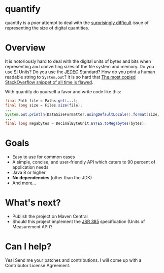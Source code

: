 quantify
========

quantify is a *poor* attempt to deal with the [surprisingly difficult](https://en.wikipedia.org/wiki/Wikipedia:Manual_of_Style/Dates_and_numbers#Quantities_of_bytes_and_bits) issue of representing the size of digital quantities. 

Overview
========

It is notoriously hard to deal with the digital units of bytes and bits when representing and converting sizes of the file system and memory.
Do you use [SI](https://en.wikipedia.org/wiki/International_System_of_Units) Units? Do you use the [JEDEC](https://en.wikipedia.org/wiki/JEDEC_memory_standards#JEDEC_Standard_100B.01) Standard? How do you print a human readable string to ``System.out``? It is so hard that [The most copied StackOverflow snippet of all time is flawed](https://programming.guide/worlds-most-copied-so-snippet.html).

With quantify do yourself a favor and write code like this:

```java
final Path file = Paths.get(...);
final long size = Files.size(file);
...
System.out.println(DataSizeFormatter.usingDefaultLocale().format(size, DecimalByteUnit.BYTES));
...
final long megabytes = DecimalByteUnit.BYTES.toMegabytes(bytes);
```

Goals
=====
- Easy to use for common cases
- A simple, concise, and user-friendly API which caters to 90 percent of application needs
- Java 8 or higher
- **No dependencies** (other than the JDK)
- And more...

What's next?
============
- Publish the project on Maven Central
- Should this project implement the [JSR 385](https://jcp.org/en/jsr/detail?id=385) specification (Units of Measurement API)? 

Can I help?
===========
Yes! Send me your patches and contributions. I will come up with a Contributor License Agreement. 